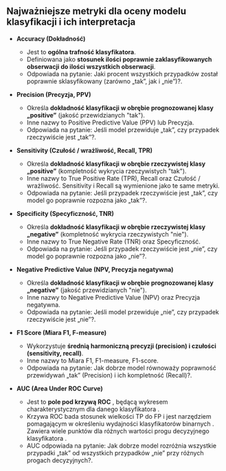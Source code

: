 ## Najważniejsze metryki dla oceny modelu klasyfikacji i ich interpretacja


-   **Accuracy (Dokładność)**
    -   Jest to **ogólna trafność klasyfikatora**.
    -   Definiowana jako **stosunek ilości poprawnie zaklasyfikowanych obserwacji do ilości wszystkich obserwacji**.
    -   Odpowiada na pytanie: Jaki procent wszystkich przypadków został poprawnie sklasyfikowany (zarówno „tak”, jak i „nie”)?.

-   **Precision (Precyzja, PPV)**
    -   Określa **dokładność klasyfikacji w obrębie prognozowanej klasy „positive”** (jakość przewidzianych "tak").
    -   Inne nazwy to Positive Predictive Value (PPV) lub Precyzja.
    -   Odpowiada na pytanie: Jeśli model przewiduje „tak”, czy przypadek rzeczywiście jest „tak”?.

-   **Sensitivity (Czułość / wrażliwość, Recall, TPR)**
    -   Określa **dokładność klasyfikacji w obrębie rzeczywistej klasy „positive”** (kompletność wykrycia rzeczywistych "tak").
    -   Inne nazwy to True Positive Rate (TPR), Recall oraz Czułość / wrażliwość. Sensitivity i Recall są wymienione jako te same metryki.
    -   Odpowiada na pytanie: Jeśli przypadek rzeczywiście jest „tak”, czy model go poprawnie rozpozna jako „tak”?.

-   **Specificity (Specyficzność, TNR)**
    -   Określa **dokładność klasyfikacji w obrębie rzeczywistej klasy „negative”** (kompletność wykrycia rzeczywistych "nie").
    -   Inne nazwy to True Negative Rate (TNR) oraz Specyficzność.
    -   Odpowiada na pytanie: Jeśli przypadek rzeczywiście jest „nie”, czy model go poprawnie rozpozna jako „nie”?.

-   **Negative Predictive Value (NPV, Precyzja negatywna)**
    -   Określa **dokładność klasyfikacji w obrębie prognozowanej klasy „negative”** (jakość przewidzianych "nie").
    -   Inne nazwy to Negative Predictive Value (NPV) oraz Precyzja negatywna.
    -   Odpowiada na pytanie: Jeśli model przewiduje „nie”, czy przypadek rzeczywiście jest „nie”?.

-   **F1 Score (Miara F1, F-measure)**
    -   Wykorzystuje **średnią harmoniczną precyzji (precision) i czułości (sensitivity, recall)**.
    -   Inne nazwy to Miara F1, F1-measure, F1-score.
    -   Odpowiada na pytanie: Jak dobrze model równoważy poprawność przewidywań „tak” (Precision) i ich kompletność (Recall)?.

-   **AUC (Area Under ROC Curve)**
    -   Jest to **pole pod krzywą ROC** , będącą wykresem charakterystycznym dla danego klasyfikatora .
    -   Krzywa ROC bada stosunek wielkości TP do FP i jest narzędziem pomagającym w określeniu wydajności klasyfikatorów binarnych . Zawiera wiele punktów dla różnych wartości progu decyzyjnego klasyfikatora .
    -   AUC odpowiada na pytanie: Jak dobrze model rozróżnia wszystkie przypadki „tak” od wszystkich przypadków „nie” przy różnych progach decyzyjnych?.
